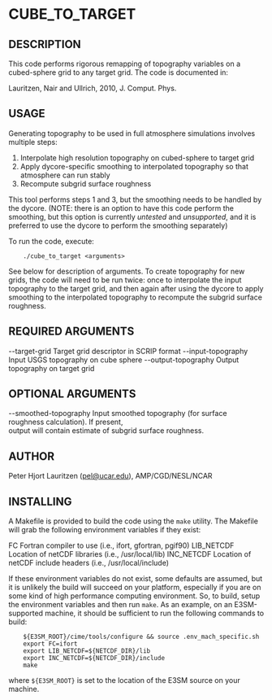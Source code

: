 CUBE_TO_TARGET
==============

DESCRIPTION
-----------
This code performs rigorous remapping of topography variables on a cubed-sphere 
grid to any target grid. The code is documented in:
                                                                             
  Lauritzen, Nair and Ullrich, 2010, J. Comput. Phys.                        
 
USAGE
-----
Generating topography to be used in full atmosphere simulations involves 
multiple steps:

1. Interpolate high resolution topography on cubed-sphere to target grid
2. Apply dycore-specific smoothing to interpolated topography so that atmosphere 
   can run stably
3. Recompute subgrid surface roughness

This tool performs steps 1 and 3, but the smoothing needs to be handled by the 
dycore. (NOTE: there is an option to have this code perform the smoothing, but
this option is currently *untested* and *unsupported*, and it is preferred to
use the dycore to perform the smoothing separately)

To run the code, execute:
```
    ./cube_to_target <arguments>                                            
```
See below for description of arguments. To create topography for new grids, the
code will need to be run twice: once to interpolate the input topography to the
target grid, and then again after using the dycore to apply smoothing to the
interpolated topography to recompute the subgrid surface roughness.
                                                                             
REQUIRED ARGUMENTS                                                          
------------------
  --target-grid <filename>            Target grid descriptor in SCRIP format
  --input-topography <filename>       Input USGS topography on cube sphere
  --output-topography <filename>      Output topography on target grid       
                                                                             
OPTIONAL ARGUMENTS                                                          
------------------
  --smoothed-topography <filename>    Input smoothed topography (for surface 
                                      roughness calculation). If present,    
                                      output will contain estimate of subgrid
                                      surface roughness.                     
                                                                             
AUTHOR
------
  Peter Hjort Lauritzen (pel@ucar.edu), AMP/CGD/NESL/NCAR

INSTALLING
----------
A Makefile is provided to build the code using the `make` utility. The Makefile
will grab the following environment variables if they exist:

  FC            Fortran compiler to use (i.e., ifort, gfortran, pgif90)
  LIB_NETCDF    Location of netCDF libraries (i.e., /usr/local/lib)
  INC_NETCDF    Location of netCDF include headers (i.e., /usr/local/include)

If these environment variables do not exist, some defaults are assumed, but it
is unlikely the build will succeed on your platform, especially if you are on
some kind of high performance computing environment. So, to build, setup the
environment variables and then run `make`. As an example, on an E3SM-supported
machine, it should be sufficient to run the following commands to build:
```
    ${E3SM_ROOT}/cime/tools/configure && source .env_mach_specific.sh
    export FC=ifort
    export LIB_NETCDF=${NETCDF_DIR}/lib
    export INC_NETCDF=${NETCDF_DIR}/include
    make
```
where `${E3SM_ROOT}` is set to the location of the E3SM source on your machine.
